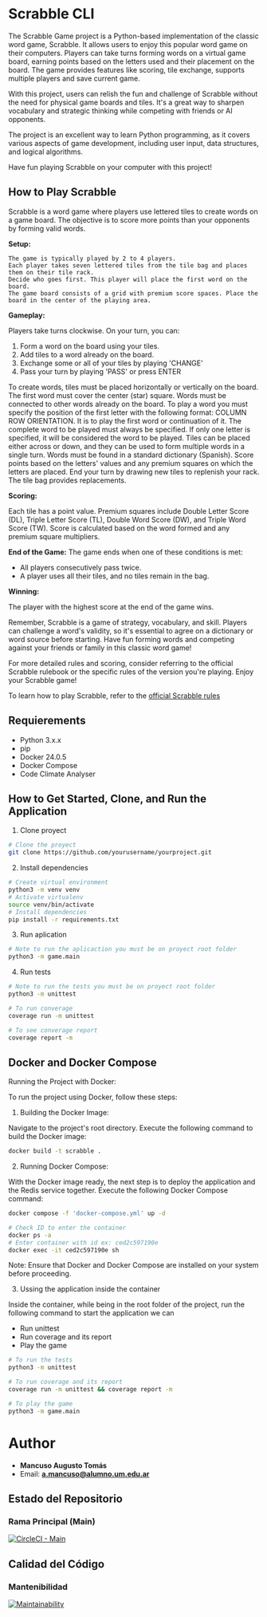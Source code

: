 # Scrabble CLI

The Scrabble Game project is a Python-based implementation of the classic word game, Scrabble. It allows users to enjoy this popular word game on their computers. Players can take turns forming words on a virtual game board, earning points based on the letters used and their placement on the board. The game provides features like scoring, tile exchange, supports multiple players and save current game.

With this project, users can relish the fun and challenge of Scrabble without the need for physical game boards and tiles. It's a great way to sharpen vocabulary and strategic thinking while competing with friends or AI opponents.

The project is an excellent way to learn Python programming, as it covers various aspects of game development, including user input, data structures, and logical algorithms.

Have fun playing Scrabble on your computer with this project!

## How to Play Scrabble

Scrabble is a word game where players use lettered tiles to create words on a game board. The objective is to score more points than your opponents by forming valid words.

**Setup:**

    The game is typically played by 2 to 4 players.
    Each player takes seven lettered tiles from the tile bag and places them on their tile rack.
    Decide who goes first. This player will place the first word on the board.
    The game board consists of a grid with premium score spaces. Place the board in the center of the playing area.

**Gameplay:**

Players take turns clockwise.
On your turn, you can:
1. Form a word on the board using your tiles.
2. Add tiles to a word already on the board.
3. Exchange some or all of your tiles by playing 'CHANGE'
4. Pass your turn by playing 'PASS' or press ENTER

To create words, tiles must be placed horizontally or vertically on the board. The first word must cover the center (star) square.
Words must be connected to other words already on the board. To play a word you must specify the position of the first letter with the following format: COLUMN ROW ORIENTATION. It is to play the first word or continuation of it. The complete word to be played must always be specified. If only one letter is specified, it will be considered the word to be played.
Tiles can be placed either across or down, and they can be used to form multiple words in a single turn.
Words must be found in a standard dictionary (Spanish).
Score points based on the letters' values and any premium squares on which the letters are placed.
End your turn by drawing new tiles to replenish your rack. The tile bag provides replacements.

**Scoring:**

Each tile has a point value.
Premium squares include Double Letter Score (DL), Triple Letter Score (TL), Double Word Score (DW), and Triple Word Score (TW).
Score is calculated based on the word formed and any premium square multipliers.

**End of the Game:**
The game ends when one of these conditions is met:

- All players consecutively pass twice.
- A player uses all their tiles, and no tiles remain in the bag.

**Winning:**

The player with the highest score at the end of the game wins.

Remember, Scrabble is a game of strategy, vocabulary, and skill. Players can challenge a word's validity, so it's essential to agree on a dictionary or word source before starting. Have fun forming words and competing against your friends or family in this classic word game!

For more detailed rules and scoring, consider referring to the official Scrabble rulebook or the specific rules of the version you're playing. Enjoy your Scrabble game!

To learn how to play Scrabble, refer to the [official Scrabble rules](https://en.wikipedia.org/wiki/Scrabble)

## Requierements
- Python 3.x.x
- pip
- Docker 24.0.5
- Docker Compose
- Code Climate Analyser
## How to Get Started, Clone, and Run the Application

1. Clone proyect
```bash
# Clone the proyect
git clone https://github.com/yourusername/yourproject.git
```


2. Install dependencies
```bash
# Create virtual environment
python3 -m venv venv
# Activate virtualenv
source venv/bin/activate
# Install dependencies
pip install -r requirements.txt
```
3. Run aplication
```bash
# Note to run the aplicaction you must be on proyect root folder
python3 -m game.main
```

4. Run tests
```bash
# Note to run the tests you must be on proyect root folder
python3 -m unittest

# To run converage
coverage run -m unittest

# To see converage report
coverage report -m
```

## Docker and Docker Compose
Running the Project with Docker:

To run the project using Docker, follow these steps:

1. Building the Docker Image:

Navigate to the project's root directory.
Execute the following command to build the Docker image:

```bash
docker build -t scrabble .
```

2. Running Docker Compose:

With the Docker image ready, the next step is to deploy the application and the Redis service together.
Execute the following Docker Compose command:

```bash
docker compose -f 'docker-compose.yml' up -d

# Check ID to enter the container
docker ps -a
# Enter container with id ex: ced2c597190e
docker exec -it ced2c597190e sh
```
Note: Ensure that Docker and Docker Compose are installed on your system before proceeding.

3. Ussing the application inside the container

Inside the container, while being in the root folder of the project, run the following command to start the application we can
- Run unittest
- Run coverage and its report
- Play the game

```bash
# To run the tests
python3 -m unittest

# To run coverage and its report
coverage run -m unittest && coverage report -m

# To play the game
python3 -m game.main
```

# Author
- **Mancuso Augusto Tomás**
- Email: **a.mancuso@alumno.um.edu.ar**

## Estado del Repositorio

### Rama Principal (Main)
[![CircleCI - Main](https://circleci.com/gh/um-computacion-tm/scrabble-2023-Augustelli/tree/main.svg?style=svg)](https://circleci.com/gh/um-computacion-tm/scrabble-2023-Augustelli/tree/main)

## Calidad del Código

### Mantenibilidad
[![Maintainability](https://api.codeclimate.com/v1/badges/8b7b07672b40b37ff06a/maintainability)](https://codeclimate.com/github/um-computacion-tm/scrabble-2023-Augustelli/maintainability)

